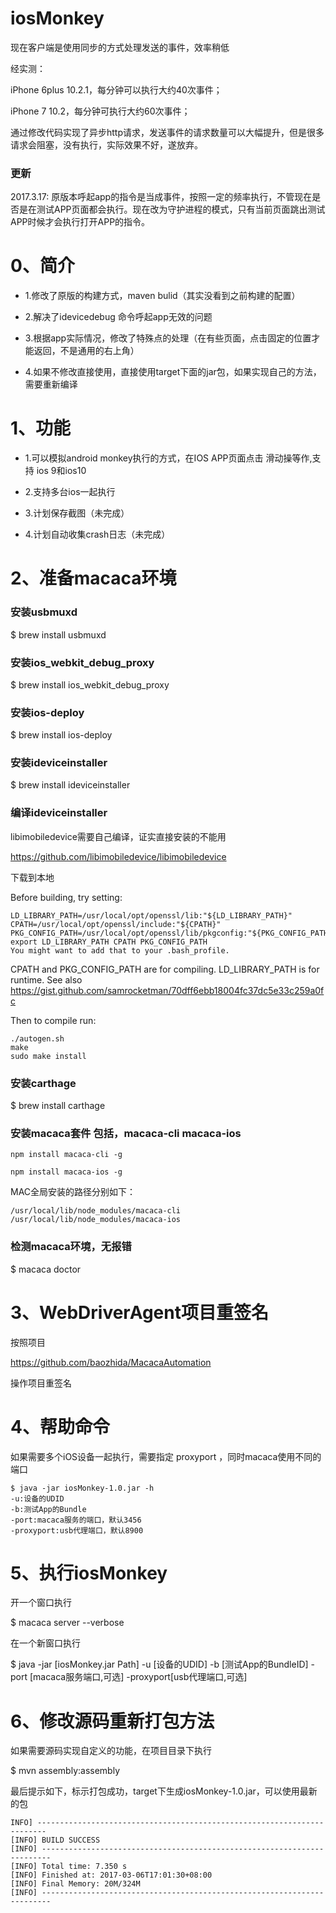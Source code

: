 # iosMonkey


现在客户端是使用同步的方式处理发送的事件，效率稍低

经实测：

iPhone 6plus 10.2.1，每分钟可以执行大约40次事件；

iPhone 7 10.2，每分钟可执行大约60次事件；

通过修改代码实现了异步http请求，发送事件的请求数量可以大幅提升，但是很多请求会阻塞，没有执行，实际效果不好，遂放弃。

### 更新

2017.3.17: 原版本呼起app的指令是当成事件，按照一定的频率执行，不管现在是否是在测试APP页面都会执行。现在改为守护进程的模式，只有当前页面跳出测试APP时候才会执行打开APP的指令。

# 0、简介

- 1.修改了原版的构建方式，maven bulid（其实没看到之前构建的配置）

- 2.解决了idevicedebug 命令呼起app无效的问题

- 3.根据app实际情况，修改了特殊点的处理（在有些页面，点击固定的位置才能返回，不是通用的右上角）

- 4.如果不修改直接使用，直接使用target下面的jar包，如果实现自己的方法，需要重新编译

# 1、功能
- 1.可以模拟android monkey执行的方式，在IOS APP页面点击 滑动操等作,支持 ios 9和ios10

- 2.支持多台ios一起执行

- 3.计划保存截图（未完成）

- 4.计划自动收集crash日志（未完成）


# 2、准备macaca环境

### 安装usbmuxd

$ brew install usbmuxd

### 安装ios_webkit_debug_proxy

$ brew install ios_webkit_debug_proxy

### 安装ios-deploy

$ brew install ios-deploy

### 安装ideviceinstaller

$ brew install ideviceinstaller

### 编译ideviceinstaller

libimobiledevice需要自己编译，证实直接安装的不能用

https://github.com/libimobiledevice/libimobiledevice

下载到本地

Before building, try setting:

```
LD_LIBRARY_PATH=/usr/local/opt/openssl/lib:"${LD_LIBRARY_PATH}"
CPATH=/usr/local/opt/openssl/include:"${CPATH}"
PKG_CONFIG_PATH=/usr/local/opt/openssl/lib/pkgconfig:"${PKG_CONFIG_PATH}"
export LD_LIBRARY_PATH CPATH PKG_CONFIG_PATH
You might want to add that to your .bash_profile.
```

CPATH and PKG_CONFIG_PATH are for compiling. LD_LIBRARY_PATH is for runtime. See also https://gist.github.com/samrocketman/70dff6ebb18004fc37dc5e33c259a0fc


Then to compile run:

	./autogen.sh
	make
	sudo make install


### 安装carthage
$ brew install carthage

### 安装macaca套件 包括，macaca-cli macaca-ios

```
npm install macaca-cli -g

npm install macaca-ios -g

```
MAC全局安装的路径分别如下：

```
/usr/local/lib/node_modules/macaca-cli
/usr/local/lib/node_modules/macaca-ios
```

### 检测macaca环境，无报错
$ macaca doctor

# 3、WebDriverAgent项目重签名
按照项目

https://github.com/baozhida/MacacaAutomation

操作项目重签名

# 4、帮助命令
如果需要多个iOS设备一起执行，需要指定 proxyport ，同时macaca使用不同的端口
```
$ java -jar iosMonkey-1.0.jar -h
-u:设备的UDID
-b:测试App的Bundle
-port:macaca服务的端口，默认3456
-proxyport:usb代理端口，默认8900
```

# 5、执行iosMonkey
开一个窗口执行

$ macaca server --verbose

在一个新窗口执行

$ java -jar [iosMonkey.jar Path] -u [设备的UDID] -b [测试App的BundleID] -port [macaca服务端口,可选] -proxyport[usb代理端口,可选]
# 6、修改源码重新打包方法

如果需要源码实现自定义的功能，在项目目录下执行

$ mvn assembly:assembly

最后提示如下，标示打包成功，target下生成iosMonkey-1.0.jar，可以使用最新的包
```
INFO] ------------------------------------------------------------------------
[INFO] BUILD SUCCESS
[INFO] ------------------------------------------------------------------------
[INFO] Total time: 7.350 s
[INFO] Finished at: 2017-03-06T17:01:30+08:00
[INFO] Final Memory: 20M/324M
[INFO] ------------------------------------------------------------------------
```
